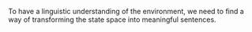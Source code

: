 To have a linguistic understanding of the environment, we need to find a way of transforming the state space into meaningful sentences.
